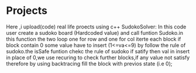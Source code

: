 # Projects
Here ,i upload(code) real life proects using c++ 
SudokoSolver: In this code user create a sudoko board (Hardcoded value) and call funtion Sudoko.in this function the two loop one for row and one for col iterte each block if block contain 0 some value have to insert (1<=va<=9) by follow the rule of sudoko.the isSafe funtion chekc the rule of sudoko if satify then val in insert in place of 0,we use recuring to check further blocks,if any value not satisfy therefore by using  backtracing fill the block with previos state (i.e 0);
